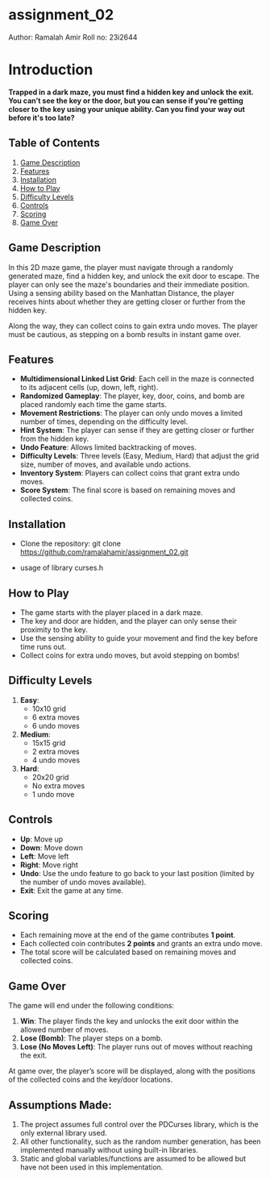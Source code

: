 # assignment_02

Author: Ramalah Amir
Roll no: 23i2644

# Introduction

**Trapped in a dark maze, you must find a hidden key and unlock the exit. You can’t see the key or the door, but you can sense if you're getting closer to the key using your unique ability. Can you find your way out before it's too late?**

## Table of Contents

1. [Game Description](#game-description)
2. [Features](#features)
3. [Installation](#installation)
4. [How to Play](#how-to-play)
5. [Difficulty Levels](#difficulty-levels)
6. [Controls](#controls)
7. [Scoring](#scoring)
8. [Game Over](#game-over)

## Game Description

In this 2D maze game, the player must navigate through a randomly generated maze, find a hidden key, and unlock the exit door to escape. The player can only see the maze's boundaries and their immediate position. Using a sensing ability based on the Manhattan Distance, the player receives hints about whether they are getting closer or further from the hidden key.

Along the way, they can collect coins to gain extra undo moves. The player must be cautious, as stepping on a bomb results in instant game over.

## Features

- **Multidimensional Linked List Grid**: Each cell in the maze is connected to its adjacent cells (up, down, left, right).
- **Randomized Gameplay**: The player, key, door, coins, and bomb are placed randomly each time the game starts.
- **Movement Restrictions**: The player can only undo moves a limited number of times, depending on the difficulty level.
- **Hint System**: The player can sense if they are getting closer or further from the hidden key.
- **Undo Feature**: Allows limited backtracking of moves.
- **Difficulty Levels**: Three levels (Easy, Medium, Hard) that adjust the grid size, number of moves, and available undo actions.
- **Inventory System**: Players can collect coins that grant extra undo moves.
- **Score System**: The final score is based on remaining moves and collected coins.

## Installation

- Clone the repository:
  git clone https://github.com/ramalahamir/assignment_02.git

- usage of library curses.h

## How to Play

- The game starts with the player placed in a dark maze.
- The key and door are hidden, and the player can only sense their proximity to the key.
- Use the sensing ability to guide your movement and find the key before time runs out.
- Collect coins for extra undo moves, but avoid stepping on bombs!

## Difficulty Levels

1. **Easy**:
   - 10x10 grid
   - 6 extra moves
   - 6 undo moves
2. **Medium**:
   - 15x15 grid
   - 2 extra moves
   - 4 undo moves
3. **Hard**:
   - 20x20 grid
   - No extra moves
   - 1 undo move

## Controls

- **Up**: Move up
- **Down**: Move down
- **Left**: Move left
- **Right**: Move right
- **Undo**: Use the undo feature to go back to your last position (limited by the number of undo moves available).
- **Exit**: Exit the game at any time.

## Scoring

- Each remaining move at the end of the game contributes **1 point**.
- Each collected coin contributes **2 points** and grants an extra undo move.
- The total score will be calculated based on remaining moves and collected coins.

## Game Over

The game will end under the following conditions:

1. **Win**: The player finds the key and unlocks the exit door within the allowed number of moves.
2. **Lose (Bomb)**: The player steps on a bomb.
3. **Lose (No Moves Left)**: The player runs out of moves without reaching the exit.

At game over, the player’s score will be displayed, along with the positions of the collected coins and the key/door locations.

## Assumptions Made:

1. The project assumes full control over the PDCurses library, which is the only external library used.
2. All other functionality, such as the random number generation, has been implemented manually without using built-in libraries.
3. Static and global variables/functions are assumed to be allowed but have not been used in this implementation.
